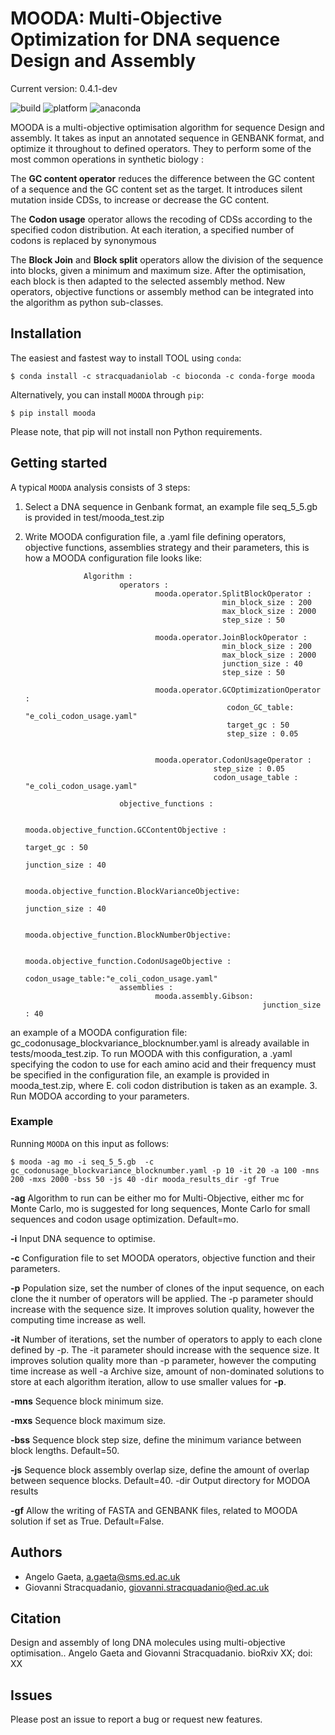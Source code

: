 # MOODA: Multi-Objective Optimization for DNA sequence Design and Assembly

Current version: 0.4.1-dev

![build](https://circleci.com/gh/stracquadaniolab/baghera/tree/master.svg?style=svg)
![platform](https://anaconda.org/stracquadaniolab/baghera/badges/platforms.svg)
![anaconda](https://anaconda.org/stracquadaniolab/baghera/badges/version.svg)


MOODA is a multi-objective optimisation algorithm for sequence Design and assembly. 
It takes as input an annotated sequence in GENBANK format, and optimize it throughout to defined operators. They to perform some of the most common operations in synthetic biology :

The **GC content operator** reduces the difference between the GC content of a sequence and the GC content set as the target. It introduces silent mutation inside CDSs, to increase or decrease the GC content.

The **Codon usage** operator allows the recoding of CDSs according to the specified codon distribution. At each iteration, a specified number of codons is replaced by synonymous

The **Block Join** and **Block split** operators allow the division of the sequence into blocks, given a minimum and maximum size. After the optimisation, each block is then adapted to the selected assembly method.
New operators, objective functions or assembly method can be integrated into the algorithm as python sub-classes.



## Installation

The easiest and fastest way to install TOOL using `conda`:

    $ conda install -c stracquadaniolab -c bioconda -c conda-forge mooda

Alternatively, you can install `MOODA` through `pip`:

    $ pip install mooda

Please note, that pip will not install non Python requirements.

## Getting started

A typical `MOODA` analysis consists of 3 steps:

1. Select a DNA sequence in Genbank format, an example file seq_5_5.gb is provided in test/mooda_test.zip

2. Write MOODA configuration file, a .yaml file defining operators, objective functions, assemblies strategy and their parameters, this is how a MOODA configuration file looks like:


                    Algorithm :
                            operators :
                                    mooda.operator.SplitBlockOperator :
                                                   min_block_size : 200
                                                   max_block_size : 2000
                                                   step_size : 50

                                    mooda.operator.JoinBlockOperator :
                                                   min_block_size : 200
                                                   max_block_size : 2000
                                                   junction_size : 40
                                                   step_size : 50

                                    mooda.operator.GCOptimizationOperator :
                                                    codon_GC_table: "e_coli_codon_usage.yaml"
                                                    target_gc : 50
                                                    step_size : 0.05


                                    mooda.operator.CodonUsageOperator :
                                                 step_size : 0.05
                                                 codon_usage_table : "e_coli_codon_usage.yaml"

                            objective_functions :

                                    mooda.objective_function.GCContentObjective :
                                                                        target_gc : 50
                                                                        junction_size : 40
                                          
                                    mooda.objective_function.BlockVarianceObjective:
                                                                        junction_size : 40
                                                                        
                                    mooda.objective_function.BlockNumberObjective:

                                    mooda.objective_function.CodonUsageObjective :
                                                                        codon_usage_table:"e_coli_codon_usage.yaml"
                            assemblies :
                                    mooda.assembly.Gibson:
                                                            junction_size : 40

an example of a MOODA configuration file: gc_codonusage_blockvariance_blocknumber.yaml is already available in tests/mooda_test.zip. To run MOODA with this configuration, a .yaml specifying the codon to use for each amino acid and their frequency must be specified in the configuration file, an example is provided in mooda_test.zip, where E. coli codon distribution is taken as an example.
 3. Run MODOA according to your parameters.

### Example

Running `MOODA` on this input as follows:


    $ mooda -ag mo -i seq_5_5.gb  -c gc_codonusage_blockvariance_blocknumber.yaml -p 10 -it 20 -a 100 -mns 200 -mxs 2000 -bss 50 -js 40 -dir mooda_results_dir -gf True 

**-ag** Algorithm to run can be either mo for Multi-Objective, either mc for Monte Carlo, mo is suggested for long sequences, Monte Carlo for small sequences and codon usage optimization. Default=mo.

**-i** Input DNA sequence to optimise.

**-c** Configuration file to set MOODA operators, objective function and their parameters.

**-p** Population size, set the number of clones of the input sequence, on each clone the it number of operators will be applied. The -p parameter should increase with the sequence size. It improves solution quality, however the computing time increase as well.

**-it** Number of iterations, set the number of operators to apply to each clone defined by -p. The -it parameter should increase with the sequence size. It improves solution quality more than -p parameter, however the computing time increase as well -a Archive size, amount of non-dominated solutions to store at each algorithm iteration, allow to use smaller values for **-p**.

**-mns** Sequence block minimum size.

**-mxs** Sequence block maximum size.

**-bss** Sequence block step size, define the minimum variance between block lengths. Default=50.

**-js** Sequence block assembly overlap size, define the amount of overlap between sequence blocks. Default=40.
-dir Output directory for MODOA results

**-gf** Allow the writing of FASTA and GENBANK files, related to MOODA solution if set as True. Default=False.

## Authors

- Angelo Gaeta, a.gaeta@sms.ed.ac.uk
- Giovanni Stracquadanio, giovanni.stracquadanio@ed.ac.uk

## Citation

Design and assembly of long DNA molecules using multi-objective optimisation..
Angelo Gaeta and  Giovanni Stracquadanio.
bioRxiv XX; doi: XX

## Issues

Please post an issue to report a bug or request new features.
